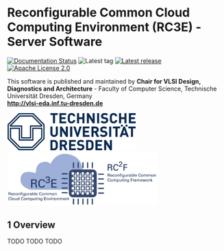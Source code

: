 # Reconfigurable Common Cloud Computing Environment (RC3E) - Server Software

[![Documentation Status](https://readthedocs.org/projects/rc3e-server/badge/?version=latest)](http://rc3e-server.readthedocs.io/en/latest/?badge=latest)
![Latest tag](https://img.shields.io/github/tag/VLSI-EDA/rc3e-server.svg?style=flat)
[![Latest release](https://img.shields.io/github/release/VLSI-EDA/rc3e-server.svg?style=flat)](https://github.com/VLSI-EDA/rc3e-server/releases)
[![Apache License 2.0](https://img.shields.io/github/license/VLSI-EDA/rc3e-server.svg?style=flat)](LICENSE.md)


This software is published and maintained by **Chair for VLSI Design, Diagnostics and Architecture** - 
Faculty of Computer Science, Technische Universität Dresden, Germany  
**http://vlsi-eda.inf.tu-dresden.de**

<img src="https://raw.githubusercontent.com/VLSI-EDA/RC3E-server/master/docs/_static/images/logo_tud.jpg" width="300" />&nbsp;&nbsp;&nbsp;&nbsp;&nbsp;&nbsp;
<img src="https://raw.githubusercontent.com/VLSI-EDA/RC3E-server/master/docs/_static/images/rc3e_logo.jpg" width="350" />

## 1 Overview

TODO TODO TODO


